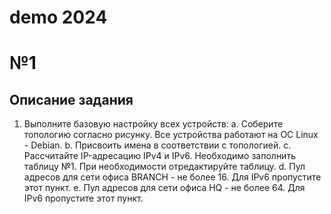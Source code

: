 # demo 2024
# №1
## Описание задания
1. Выполните базовую настройку всех устройств:
a. Соберите топологию согласно рисунку. Все устройства работают на OC Linux - Debian.
b. Присвоить имена в соответствии с топологией.
c. Рассчитайте IP-адресацию IPv4 и IPv6. Необходимо заполнить таблицу №1. При необходимости отредактируйте таблицу.
d. Пул адресов для сети офиса BRANCH - не более 16. Для IPv6 пропустите этот пункт.
e. Пул адресов для сети офиса HQ - не более 64. Для IPv6 пропустите этот пункт.
